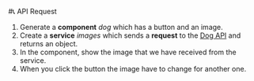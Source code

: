 #📞 API Request 

1. Generate a **component** *dog* which has a button and an image. 
2. Create a **service** *images* which sends a **request** to the [Dog API](https://dog.ceo/dog-api/) and returns an object.
3. In the component, show the image that we have received from the service.
4. When you click the button the image have to change for another one.